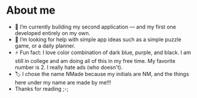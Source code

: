 # About me

- 🔭 I’m currently building my second application — and my first one developed entirely on my own.
- 🤔 I’m looking for help with simple app ideas such as a simple puzzle game, or a daily planner.
- ⚡ Fun fact: I love color combination of dark blue, purple, and black. I am still in college and am doing all of this in my free time. My favorite number is 2. I really hate ads (who doesn't).
- 🏷 I chose the name NMade because my initials are NM, and the things here under my name are made by me!!!
- Thanks for reading ;-;
